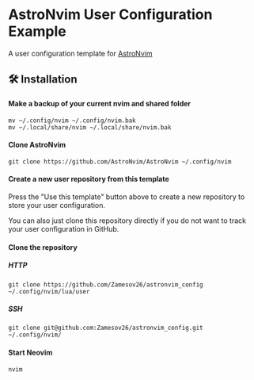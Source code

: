 # AstroNvim User Configuration Example

A user configuration template for [AstroNvim](https://github.com/AstroNvim/AstroNvim)

## 🛠️ Installation

#### Make a backup of your current nvim and shared folder

```shell
mv ~/.config/nvim ~/.config/nvim.bak
mv ~/.local/share/nvim ~/.local/share/nvim.bak
```

#### Clone AstroNvim

```shell
git clone https://github.com/AstroNvim/AstroNvim ~/.config/nvim
```

#### Create a new user repository from this template

Press the "Use this template" button above to create a new repository to store your user configuration.

You can also just clone this repository directly if you do not want to track your user configuration in GitHub.

#### Clone the repository
##### HTTP
```shell
git clone https://github.com/Zamesov26/astronvim_config ~/.config/nvim/lua/user
```

##### SSH
```shell
git clone git@github.com:Zamesov26/astronvim_config.git ~/.config/nvim/
```

#### Start Neovim

```shell
nvim
```
